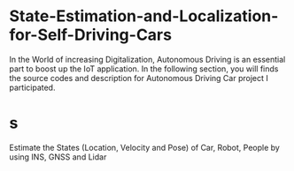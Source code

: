 # State-Estimation-and-Localization-for-Self-Driving-Cars
In the World of increasing Digitalization, Autonomous Driving is an essential part to boost up the IoT application. In the following section, you will finds the source codes and description for Autonomous Driving Car project I participated.
# s
Estimate the States (Location, Velocity and Pose) of Car, Robot, People by using INS, GNSS and Lidar
